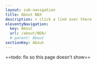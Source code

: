 ```yaml
---
layout: sub-navigation
title: About NDX
description: < click a link over there
eleventyNavigation:
  key: About
  url: /about/NDA/
  # parent: About
sectionKey: About
---
```


==todo: fix so this page doesn't show==
